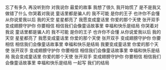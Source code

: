 忘了有多久
再没听到你
对我说你 最爱的故事
我想了很久
我开始慌了
是不是我又做错了什么
你哭着对我说
童话里都是骗人的
我不可能 是你的王子
也许你不会懂
从你说爱我以后
我的天空 星星都亮了
我愿变成童话里
你爱的那个天使
张开双手
变成翅膀守护你
你要相信
相信我们会像童话故事里
幸福和快乐是结局
你哭着对我说
童话里都是骗人的
我不可能 是你的王子
也许你不会懂
从你说爱我以后
我的天空 星星都亮了
我愿变成童话里
你爱的那个天使
张开双手
变成翅膀守护你
你要相信
相信我们会像童话故事里
幸福和快乐是结局
我要变成童话里
你爱的那个天使
张开双手
变成翅膀守护你
你要相信
相信我们会像童话故事里
幸福和快乐是结局
我会变成童话里
你爱的那个天使
张开双手
变成翅膀守护你
你要相信
相信我们会像童话故事里
幸福和快乐是结局
一起写 我们的结局
